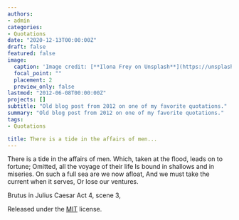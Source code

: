 ```yaml
---
authors:
- admin
categories:
- Quotations
date: "2020-12-13T00:00:00Z"
draft: false
featured: false
image:
  caption: 'Image credit: [**Ilona Frey on Unsplash**](https://unsplash.com/photos/hSliLYLmm-c)'
  focal_point: ""
  placement: 2
  preview_only: false
lastmod: "2012-06-08T00:00:00Z"
projects: []
subtitle: "Old blog post from 2012 on one of my favorite quotations."
summary: "Old blog post from 2012 on one of my favorite quotations."
tags:
- Quotations

title: There is a tide in the affairs of men...
---
```


There is a tide in the affairs of men.
Which, taken at the flood, leads on to fortune;
Omitted, all the voyage of their life
Is bound in shallows and in miseries.
On such a full sea are we now afloat,
And we must take the current when it serves,
Or lose our ventures.

Brutus in Julius Caesar Act 4, scene 3,



Released under the [MIT](https://github.com/wowchemy/wowchemy-hugo-modules/blob/master/LICENSE.md) license.
